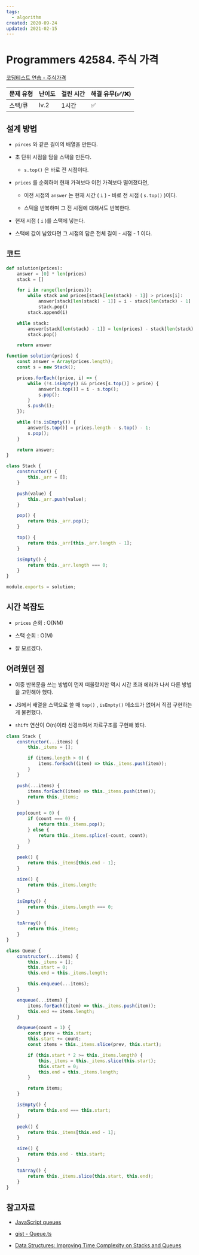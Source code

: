 ```yaml
---
tags:
  - algorithm
created: 2020-09-24
updated: 2021-02-15
---
```


# Programmers 42584. 주식 가격

[코딩테스트 연습 - 주식가격](https://programmers.co.kr/learn/courses/30/lessons/42584)

| 문제 유형 | 난이도 | 걸린 시간 | 해결 유무(✅/❌) |
| --------- | ------ | --------- | ---------------- |
| 스택/큐   | lv.2   | 1시간     | ✅               |

## 설계 방법

- `pirces` 와 같은 길이의 배열을 만든다.

- 초 단위 시점을 담을 스택을 만든다.

  - `s.top()` 은 바로 전 시점이다.

- `prices` 를 순회하며 현재 가격보다 이전 가격보다 떨어졌다면,

  - 이전 시점의 `answer` 는 현재 시간 ( `i` ) - 바로 전 시점 ( `s.top()` )이다.

  - 스택을 반복하며 그 전 시점에 대해서도 반복한다.

- 현재 시점 ( `i` )를 스택에 넣는다.

- 스택에 값이 남았다면 그 시점의 답은 전체 길이 - 시점 - 1 이다.

## 코드

```python
def solution(prices):
    answer = [0] * len(prices)
    stack = []

    for i in range(len(prices)):
        while stack and prices[stack[len(stack) - 1]] > prices[i]:
            answer[stack[len(stack) - 1]] = i - stack[len(stack) - 1]
            stack.pop()
        stack.append(i)

    while stack:
        answer[stack[len(stack) - 1]] = len(prices) - stack[len(stack) - 1] - 1
        stack.pop()

    return answer
```

```javascript
function solution(prices) {
	const answer = Array(prices.length);
	const s = new Stack();

	prices.forEach((price, i) => {
		while (!s.isEmpty() && prices[s.top()] > price) {
			answer[s.top()] = i - s.top();
			s.pop();
		}
		s.push(i);
	});

	while (!s.isEmpty()) {
		answer[s.top()] = prices.length - s.top() - 1;
		s.pop();
	}

	return answer;
}

class Stack {
	constructor() {
		this._arr = [];
	}

	push(value) {
		this._arr.push(value);
	}

	pop() {
		return this._arr.pop();
	}

	top() {
		return this._arr[this._arr.length - 1];
	}

	isEmpty() {
		return this._arr.length === 0;
	}
}

module.exports = solution;
```

## 시간 복잡도

- `prices` 순회 : O(NM)

- 스택 순회 : O(M)

- 잘 모르겠다.

## 어려웠던 점

- 이중 반복문을 쓰는 방법이 먼저 떠올랐지만 역시 시간 초과 에러가 나서 다른 방법을 고민해야 했다.

- JS에서 배열을 스택으로 쓸 때 `top()` , `isEmpty()` 메소드가 없어서 직접 구현하는게 불편했다.

- `shift` 연산이 O(n)이라 신경쓰여서 자료구조를 구현해 봤다.

```javascript
class Stack {
	constructor(...items) {
		this._items = [];

		if (items.length > 0) {
			items.forEach((item) => this._items.push(item));
		}
	}

	push(...items) {
		items.forEach((item) => this._items.push(item));
		return this._items;
	}

	pop(count = 0) {
		if (count === 0) {
			return this._items.pop();
		} else {
			return this._items.splice(-count, count);
		}
	}

	peek() {
		return this._items[this.end - 1];
	}

	size() {
		return this._items.length;
	}

	isEmpty() {
		return this._items.length === 0;
	}

	toArray() {
		return this._items;
	}
}
```

```javascript
class Queue {
	constructor(...items) {
		this._items = [];
		this.start = 0;
		this.end = this._items.length;

		this.enqueue(...items);
	}

	enqueue(...items) {
		items.forEach((item) => this._items.push(item));
		this.end += items.length;
	}

	dequeue(count = 1) {
		const prev = this.start;
		this.start += count;
		const items = this._items.slice(prev, this.start);

		if (this.start * 2 >= this._items.length) {
			this._items = this._items.slice(this.start);
			this.start = 0;
			this.end = this._items.length;
		}

		return items;
	}

	isEmpty() {
		return this.end === this.start;
	}

	peek() {
		return this._items[this.end - 1];
	}

	size() {
		return this.end - this.start;
	}

	toArray() {
		return this._items.slice(this.start, this.end);
	}
}
```

## 참고자료

- [JavaScript queues](http://code.iamkate.com/javascript/queues/)

- [gist - Queue.ts](https://gist.github.com/tbjgolden/142f2e0b2c1670812959e3588c4fa8a2)

- [Data Structures: Improving Time Complexity on Stacks and Queues](https://medium.com/better-programming/improving-time-complexity-on-stacks-and-queues-7396ab7b5a2b)

